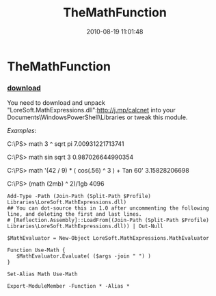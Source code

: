 ﻿---
pid:            2094
poster:         Joel Bennett
title:          TheMathFunction
date:           2010-08-19 11:01:48
format:         posh
parent:         0
parent:         0

---

# TheMathFunction

### [download](2094.ps1)

You need to download and unpack "LoreSoft.MathExpressions.dll":http://j.mp/calcnet into your Documents\WindowsPowerShell\Libraries or tweak this module.

*Examples*:

C:\PS> math 3 ^ sqrt pi
7.00931221713741

C:\PS> math sin sqrt 3
0.987026644990354

C:\PS> math '(42 / 9) * ( cos(.56) ^ 3 ) + Tan 60'
3.15828206698

C:\PS>  (math (2mb) ^ 2)/1gb
4096



```posh
Add-Type -Path (Join-Path (Split-Path $Profile) Libraries\LoreSoft.MathExpressions.dll)
## You can dot-source this in 1.0 after uncommenting the following line, and deleting the first and last lines.
# [Reflection.Assembly]::LoadFrom((Join-Path (Split-Path $Profile) Libraries\LoreSoft.MathExpressions.dll)) | Out-Null

$MathEvaluator = New-Object LoreSoft.MathExpressions.MathEvaluator

Function Use-Math {
   $MathEvaluator.Evaluate( ($args -join " ") )
}

Set-Alias Math Use-Math

Export-ModuleMember -Function * -Alias * 
```
